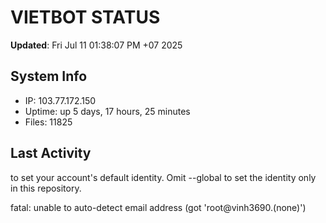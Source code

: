 # VIETBOT STATUS
**Updated**: Fri Jul 11 01:38:07 PM +07 2025

## System Info
- IP: 103.77.172.150
- Uptime: up 5 days, 17 hours, 25 minutes
- Files: 11825

## Last Activity

to set your account's default identity.
Omit --global to set the identity only in this repository.

fatal: unable to auto-detect email address (got 'root@vinh3690.(none)')
